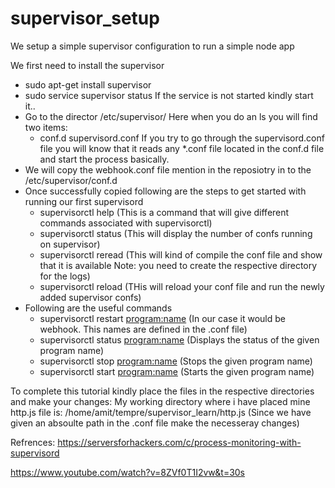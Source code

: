 # supervisor_setup
We setup a simple supervisor configuration to run a simple node app

We first need to install the supervisor
- sudo apt-get install supervisor
- sudo service supervisor status
  If the service is not started kindly start it..
- Go to the director /etc/supervisor/
  Here when you do an ls you will find two items:
  * conf.d     supervisord.conf
  If you try to go through the supervisord.conf file you will know that it reads any *.conf file located in the conf.d file and start the process basically.
- We will copy the webhook.conf file mention in the reposiotry in to the /etc/supervisor/conf.d
- Once successfully copied following are the steps to get started with running our first supervisord
   - supervisorctl help (This is a command that will give different commands associated with supervisorctl)
   - supervisorctl status (This will display the number of confs running on supervisor)
   - supervisorctl reread (This will kind of compile the conf file and show that it is available Note: you need to create the respective directory for the logs)
   - supervisorctl reload (THis will reload your conf file and run the newly added supervisor confs)
- Following are the useful commands
   - supervisorctl restart <program:name> (In our case it would be webhook. This names are defined in the .conf file)
   - supervisorctl status <program:name> (Displays the status of the given program name)
   - supervisorctl stop <program:name> (Stops the given program name)
   - supervisorctl start <program:name> (Starts the given program name)
   
To complete this tutorial kindly place the files in the respective directories and make your changes:
My working directory where i have placed mine http.js file is:
/home/amit/tempre/supervisor_learn/http.js (Since we have given an absoulte path in the .conf file make the necesseray changes)

Refrences:
https://serversforhackers.com/c/process-monitoring-with-supervisord

https://www.youtube.com/watch?v=8ZVf0T1I2vw&t=30s 
